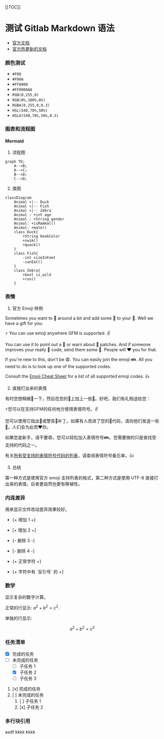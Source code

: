 [[_TOC_]]

# 测试 Gitlab Markdown 语法

* [官方文档](https://docs.gitlab.com/ee/user/markdown.html#gitlab-flavored-markdown-gfm)
* [官方热更新的文档](https://gitlab.com/gitlab-org/gitlab/blob/master/doc/user/markdown.md)

### 颜色测试
- `#F00`
- `#F00A`
- `#FF0000`
- `#FF0000AA`
- `RGB(0,255,0)`
- `RGB(0%,100%,0%)`
- `RGBA(0,255,0,0.3)`
- `HSL(540,70%,50%)`
- `HSLA(540,70%,50%,0.3)`

### 图表和流程图

#### Mermaid

1. 流程图

```mermaid
graph TD;
    A-->B;
    A-->C;
    B-->D;
    C-->D;
```

2. 类图

```mermaid
classDiagram
	Animal <|-- Duck
	Animal <|-- Fish
	Animal <|-- Zebra
	Animal : +int age
	Animal : +String gender
	Animal: +isMammal()
	Animal: +mate()
	class Duck{
		+String beakColor
		+swim()
		+quack()
	}
	class Fish{
		-int sizeInFeet
		-canEat()
	}
	class Zebra{
		+bool is_wild
		+run()
	}
```

### 表情

1. 官方 Emoji 样例

Sometimes you want to :monkey: around a bit and add some :star2: to your :speech_balloon:. Well we have a gift for you:

:zap: You can use emoji anywhere GFM is supported. :v:

You can use it to point out a :bug: or warn about :speak_no_evil: patches. And if someone improves your really :snail: code, send them some :birthday:. People will :heart: you for that.

If you're new to this, don't be :fearful:. You can easily join the emoji :family:. All you need to do is to look up one of the supported codes.

Consult the [Emoji Cheat Sheet](https://www.emojicopy.com) for a list of all supported emoji codes. :thumbsup:

2. 直接打出来的表情

有时您想稍微🐒一下，然后在您的💬上加上一些🌟。好吧，我们有礼物送给您：

⚡您可以在支持GFM的任何地方使用表情符号。✌️

您可以使用它指出🐛或警告🙊补丁。如果有人改进了您的🐌代码，请向他们发送一些🎂。人们会为此而❤️你。

如果您是新手，请不要😨。您可以轻松加入表情符号👪。您需要做的只是查找受支持的代码之一。

有关[所有受支持的表情符号代码的列表](https://www.emojicopy.com)，请查阅表情符号备忘单。👍

3. 总结

第一种方式是使用官方 emoji 支持列表的格式，第二种方式是使用 UTF-8 直接打出来的表情，后者更自然也更有移植性。

### 内连差异

用来显示文件改动差异效果较好。

- {+ 增加 1 +}
- [+ 增加 2 +]
- {- 删除 3 -}
- [- 删除 4 -]

- {+ 正常字符 +}
- {+ 字符中有 \`反引号\` 的 +}

### 数学

显示复杂的数字计算。

正常的行显示: $`a^2+b^2=c^2`$.

单独的行显示:

```math
a^2+b^2=c^2
```

### 任务清单

- [x] 完成的任务
- [ ] 未完成的任务
  - [ ] 子任务 1
  - [x] 子任务 2
  - [ ] 子任务 3

1. [x] 完成的任务
1. [ ] 未完成的任务
   1. [ ] 子任务 1
   1. [x] 子任务 2

### 多行块引用

>>>
asdf
kkkk
kkkk
>>>




